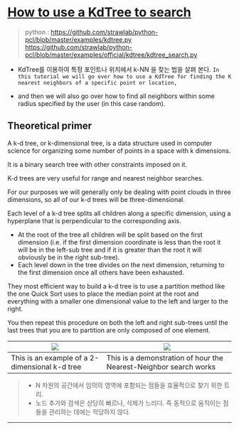 # [How to use a KdTree to search](http://pointclouds.org/documentation/tutorials/kdtree_search.php#kdtree-search)

> python : https://github.com/strawlab/python-pcl/blob/master/examples/kdtree.py
> https://github.com/strawlab/python-pcl/blob/master/examples/official/kdtree/kdtree_search.py

- KdTree를 이용하여 특정 포인트나 위치에서 k-NN 을 찾는 법을 살펴 본다. `In this tutorial we will go over how to use a KdTree for finding the K nearest neighbors of a specific point or location, `

- and then we will also go over how to find all neighbors within some radius specified by the user (in this case random).

## Theoretical primer

A k-d tree, or k-dimensional tree, is a data structure used in computer science for organizing some number of points in a space with k dimensions. 

It is a binary search tree with other constraints imposed on it. 

K-d trees are very useful for range and nearest neighbor searches. 

For our purposes we will generally only be dealing with point clouds in three dimensions, so all of our k-d trees will be three-dimensional. 

Each level of a k-d tree splits all children along a specific dimension, using a hyperplane that is perpendicular to the corresponding axis. 
- At the root of the tree all children will be split based on the first dimension (i.e. if the first dimension coordinate is less than the root it will be in the left-sub tree and if it is greater than the root it will obviously be in the right sub-tree). 
- Each level down in the tree divides on the next dimension, returning to the first dimension once all others have been exhausted. 

They most efficient way to build a k-d tree is to use a partition method like the one Quick Sort uses to place the median point at the root and everything with a smaller one dimensional value to the left and larger to the right. 

You then repeat this procedure on both the left and right sub-trees until the last trees that you are to partition are only composed of one element.


|![](http://pointclouds.org/documentation/tutorials/_images/2d_kdtree.png)|![](http://pointclouds.org/documentation/tutorials/_images/nn_kdtree.gif)|
|-|-|
|This is an example of a 2-dimensional k-d tree|This is a demonstration of hour the Nearest-Neighbor search works|

> - N 차원의 공간에서 임의의 영역에 포함되는 점들을 효율적으로 찾기 위한 트리.
> - 노드 추가와 검색은 상당히 빠르나, 삭제가 느리다. 즉 동적으로 움직이는 점들을 관리하는 데에는 적당하지 않다.



---




